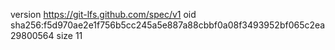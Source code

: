version https://git-lfs.github.com/spec/v1
oid sha256:f5d970ae2e1f756b5cc245a5e887a88cbbf0a08f3493952bf065c2ea29800564
size 11
